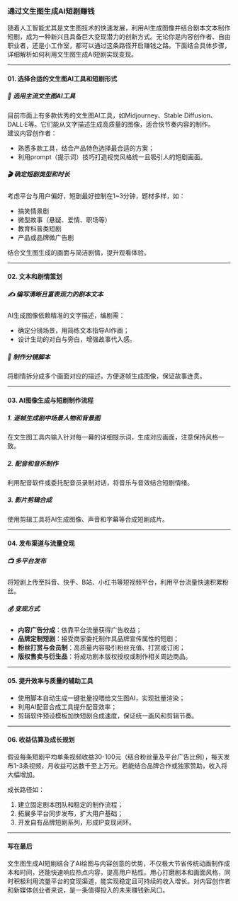 ### 通过文生图生成AI短剧赚钱

随着人工智能尤其是文生图技术的快速发展，利用AI生成图像并结合剧本文本制作短剧，成为一种新兴且具备巨大变现潜力的创新方式。无论你是内容创作者、自由职业者，还是小工作室，都可以通过这条路径开启赚钱之路。下面结合具体步骤，详细解析如何利用文生图生成AI短剧实现变现。

***

#### 01. 选择合适的文生图AI工具和短剧形式

##### 🤖 选用主流文生图AI工具  
目前市面上有多款优秀的文生图AI工具，如Midjourney、Stable Diffusion、DALL·E等。它们能从文字描述生成高质量的图像，适合快节奏内容的制作。  
建议内容创作者：  
* 熟悉多款工具，结合产品特色选择最合适的方案；  
* 利用prompt（提示词）技巧打造视觉风格统一且吸引人的短剧画面。

##### 🎬 确定短剧类型和时长  
考虑平台与用户偏好，短剧最好控制在1~3分钟，题材多样，如：  
* 搞笑情景剧  
* 微型故事（悬疑、爱情、职场等）  
* 教育科普类短剧  
* 产品或品牌微广告剧  

结合文生图生成的画面与简洁剧情，提升观看体验。

***

#### 02. 文本和剧情策划

##### ✍️ 编写清晰且富表现力的剧本文本  
AI生成图像依赖精准的文字描述，编剧需：  
* 确定分镜场景，用简练文本指导AI作画；  
* 设计生动的对白与旁白，增强故事代入感。

##### 📑 制作分镜脚本  
将剧情拆分成多个画面对应的描述，方便逐帧生成图像，保证故事连贯。

***

#### 03. AI图像生成与短剧制作流程

##### 1. 逐帧生成剧中场景人物和背景图  
在文生图工具内输入针对每一幕的详细提示词，生成对应画面，注意保持风格一致。

##### 2. 配音和音乐制作  
利用配音软件或委托配音员录制对话，将音乐与音效结合短剧情绪。

##### 3. 影片剪辑合成  
使用剪辑工具将AI生成图像、声音和字幕等合成短剧成片。

***

#### 04. 发布渠道与流量变现

##### 📺 多平台发布  
将短剧上传至抖音、快手、B站、小红书等短视频平台，利用平台流量快速积累粉丝。

##### 💰 变现方式  
* **内容广告分成**：依靠平台流量获得广告收益；  
* **品牌定制短剧**：接受商家委托制作具品牌宣传属性的短剧；  
* **粉丝打赏与会员制**：高质量内容吸引粉丝充值、打赏或订阅；  
* **版权售卖与衍生品**：将成功剧本版权授权或制作相关周边商品。

***

#### 05. 提升效率与质量的辅助工具

* 使用脚本自动生成一键批量投喂给文生图AI，实现批量渲染；  
* 利用AI配音合成工具提升配音效率；  
* 剪辑软件预设模板加快短剧合成速度，保证统一画风和剪辑节奏。

***

#### 06. 收益估算及成长规划

假设每条短剧平均单条视频收益30-100元（结合粉丝量及平台广告比例），每天发布1-3条视频，月收益可达数千至上万元。若能结合品牌合作或独家赞助，收入将大幅增加。

成长路径如：  
1. 建立固定剧本团队和稳定的制作流程；  
2. 拓展多平台同步发布，扩大用户基础；  
3. 开发自有品牌短剧系列，形成IP变现闭环。

***

#### 写在最后

文生图生成AI短剧结合了AI绘图与内容创意的优势，不仅极大节省传统动画制作成本和时间，还能快速响应热点内容，提高用户粘性。用心打磨剧本和画面风格，同时积极利用流量平台的变现渠道，能实现稳定且可持续的收入增长。对内容创作者和新媒体创业者来说，是一条值得投入的未来赚钱新风口。
